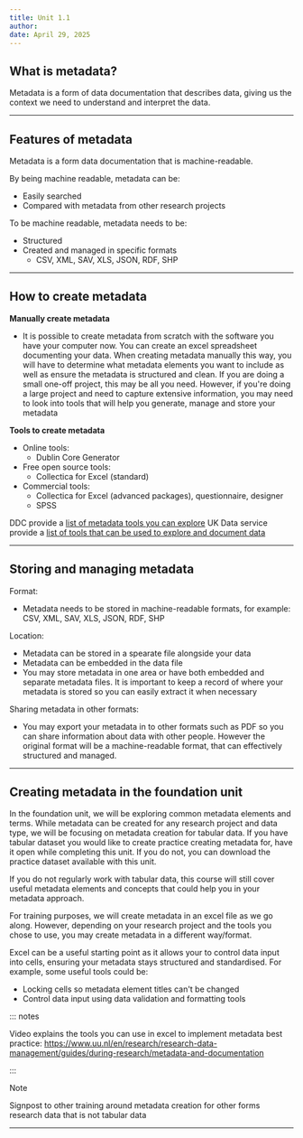 ```yaml
---
title: Unit 1.1
author: 
date: April 29, 2025
---
```

## What is metadata?

Metadata is a form of data documentation that describes data, giving us the context we need to understand and interpret the data.

---
## Features of metadata

Metadata is a form data documentation that is machine-readable.

By being machine readable, metadata can be:
- Easily searched
- Compared with metadata from other research projects

To be machine readable, metadata needs to be:
- Structured 
- Created and managed in specific formats
  - CSV, XML, SAV, XLS, JSON, RDF, SHP

---
## How to create metadata

**Manually create metadata**
  - It is possible to create metadata from scratch with the software you have your computer now. You can create an excel spreadsheet documenting your data. When creating metadata manually this way, you will have to determine what metadata elements you want to include as well as ensure the metadata is structured and clean. If you are doing a small one-off project, this may be all you need. However, if you're doing a large project and need to capture extensive information, you may need to look into tools that will help you generate, manage and store your metadata
  

**Tools to create metadata**
  - Online tools:
    - Dublin Core Generator
  - Free open source tools:
    - Collectica for Excel (standard)
  - Commercial tools:
    - Collectica for Excel (advanced packages), questionnaire, designer
    - SPSS

DDC provide a [list of metadata tools you can explore](https://www.dcc.ac.uk/guidance/standards/metadata/tools)
UK Data service provide a [list of tools that can be used to explore and document data](https://ukdataservice.ac.uk/help/exploring-data/uk-data-service-online-tools-for-exploring-data/)

---
## Storing and managing metadata

Format:
- Metadata needs to be stored in machine-readable formats, for example: CSV, XML, SAV, XLS, JSON, RDF, SHP

Location:
- Metadata can be stored in a spearate file alongside your data
- Metadata can be embedded in the data file
- You may store metadata in one area or have both embedded and separate metadata files. It is important to keep a record of where your metadata is stored so you can easily extract it when necessary

Sharing metadata in other formats:
- You may export your metadata in to other formats such as PDF so you can share information about data with other people. However the original format will be a machine-readable format, that can effectively structured and managed.

---
## Creating metadata in the foundation unit

In the foundation unit, we will be exploring common metadata elements and terms. While metadata can be created for any research project and data type, we will be focusing on metadata creation for tabular data. If you have tabular dataset you would like to create practice creating metadata for, have it open while completing this unit. If you do not, you can download the practice dataset available with this unit.

If you do not regularly work with tabular data, this course will still cover useful metadata elements and concepts that could help you in your metadata approach.

For training purposes, we will create metadata in an excel file as we go along. However, depending on your research project and the tools you chose to use, you may create metadata in a different way/format.

Excel can be a useful starting point as it allows your to control data input into cells, ensuring your metadata stays structured and standardised.
For example, some useful tools could be:

- Locking cells so metadata element titles can't be changed
- Control data input using data validation and formatting tools

::: notes

Video explains the tools you can use in excel to implement metadata best practice: https://www.uu.nl/en/research/research-data-management/guides/during-research/metadata-and-documentation

:::

>[!NOTE]
> Signpost to other training around metadata creation for other forms research data that is not tabular data 

---

